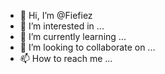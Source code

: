 - 👋 Hi, I’m @Fiefiez
- 👀 I’m interested in ...
- 🌱 I’m currently learning ...
- 💞️ I’m looking to collaborate on ...
- 📫 How to reach me ...

<!---
Fiefiez/Fiefiez is a ✨ special ✨ repository because its `README.md` (this file) appears on your GitHub profile.
You can click the Preview link to take a look at your changes.
--->
